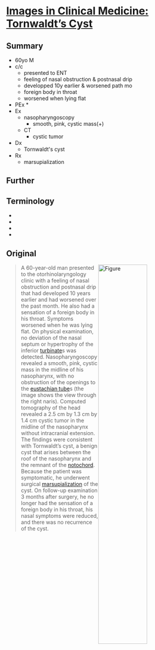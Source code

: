 <!--
Filename: 	2019-05-16_60M.md
Project: 	/Users/shume/Developer/physician/NEJM/IiCM
Author: 	shumez <https://github.com/shumez>
Created: 	2019-05-17 14:01:6
Modified: 	2019-05-31 16:45:32
-----
Copyright (c) 2019 shumez
-->

# [Images in Clinical Medicine: Tornwaldt’s Cyst][2019_KangBor-Hwang_HuangChien-Yu]

## Summary

* 60yo M
* c/c
	* presented to ENT
	* feeling of nasal obstruction & postnasal drip
	* developped 10y earlier & worsened path mo
	* foreign body in throat
	* worsened when lying flat
* PEx
	* 
* Ex
	* nasopharyngoscopy
		* smooth, pink, cystic mass(+)
	* CT
		* cystic tumor
* Dx
	* Tornwaldt's cyst
* Rx
	* marsupialization

## Further


## Terminology

* [turbinate]: 鼻甲介
* [eustachian tube]: 耳管
* [notochord]: 脊索
* [marsupialization]: 造癆術

## Original

[![Figure][fig]][fig]

> A 60-year-old man presented to the otorhinolaryngology clinic with a feeling of nasal obstruction and postnasal drip that had developed 10 years earlier and had worsened over the past month. He also had a sensation of a foreign body in his throat. Symptoms worsened when he was lying flat. On physical examination, no deviation of the nasal septum or hypertrophy of the inferior [turbinate]s was detected. Nasopharyngoscopy revealed a smooth, pink, cystic mass in the midline of his nasopharynx, with no obstruction of the openings to the [eustachian tube]s (the image shows the view through the right naris). Computed tomography of the head revealed a 2.5 cm by 1.3 cm by 1.4 cm cystic tumor in the midline of the nasopharynx without intracranial extension. The findings were consistent with Tornwaldt’s cyst, a benign cyst that arises between the roof of the nasopharynx and the remnant of the [notochord]. Because the patient was symptomatic, he underwent surgical [marsupialization] of the cyst. On follow-up examination 3 months after surgery, he no longer had the sensation of a foreign body in his throat, his nasal symptoms were reduced, and there was no recurrence of the cyst.

##
<!-- ref -->
[2019_KangBor-Hwang_HuangChien-Yu]: https://www.nejm.org/doi/full/10.1056/NEJMicm1811735

<!-- fig -->
[fig]: https://www.nejm.org/na101/home/literatum/publisher/mms/journals/content/nejm/2019/nejm_2019.380.issue-20/nejmicm1811735/20190510/images/img_medium/nejmicm1811735_f1.jpeg

[turbinate]: #terminology "鼻甲介"
[eustachian tube]: #terminology "耳管"
[notochord]: #terminology "脊索"
[marsupialization]: #terminology "造癆術"

<style type="text/css">
	img{width: 51%; float: right;}
</style>